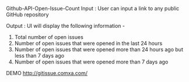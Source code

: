 Github-API-Open-Issue-Count
Input : User can input a link to any public GitHub repository

Output : UI will display the following information -

1. Total number of open issues
2. Number of open issues that were opened in the last 24 hours
3. Number of open issues that were opened more than 24 hours ago but less than 7 days ago
4. Number of open issues that were opened more than 7 days ago




DEMO
http://gitissue.comxa.com/
